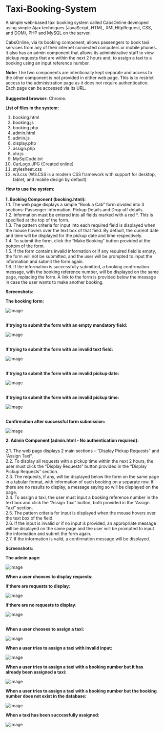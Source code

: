 # Taxi-Booking-System
A simple web-based taxi booking system called CabsOnline developed using simple Ajax techniques (JavaScript, HTML, XMLHttpRequest, CSS, and DOM), PHP and MySQL on the server.

CabsOnline, via its booking component, allows passengers to book taxi services from any of their internet connected computers or mobile phones. It also has an admin component that allows its administrative staff to view pickup requests that are within the next 2 hours and, to assign a taxi to a booking using an input reference number. 

<b>Note:</b> The two components are intentionally kept separate and access to the other component is not provided in either web page. This is to restrict access to the administration page as it does not require authentication. Each page can be accessed via its URL.
<br><br>
<b>Suggested browser:</b> Chrome.

<b>List of files in the system:</b>
1.	booking.html
2.	booking.js
3.	booking.php
4.	admin.html
5.	admin.js
6.	display.php
7.	assign.php
8.	xhr.js
9.	MySqlCode.txt
10.	CarLogo.JPG (Created online)
11.	stylesheet.css
12.	w3.css (W3.CSS is a modern CSS framework with support for desktop, tablet, and mobile design by default)

<b>How to use the system:</b><br><br>
<b>1.	Booking Component (booking.html):</b><br>
1.1.	The web page displays a simple “Book a Cab” form divided into 3 sections: Passenger information, Pickup Details and Drop off details.<br> 
1.2.	Information must be entered into all fields marked with a red *. This is specified at the top of the form.<br>
1.3.	The pattern criteria for input into each required field is displayed when the mouse hovers over the text box of that field. By default, the current date and time will be displayed for the pickup date and time respectively.<br>
1.4.	To submit the form, click the “Make Booking” button provided at the bottom of the form.<br>
1.5.	If the form contains invalid information or if any required field is empty, the form will not be submitted, and the user will be prompted to input the information and submit the form again.<br>
1.6.	If the information is successfully submitted, a booking confirmation message, with the booking reference number, will be displayed on the same page, replacing the form. A link to the form is provided below the message in case the user wants to make another booking.<br>

<b>Screenshots:</b>

<b>The booking form:</b>

![image](https://user-images.githubusercontent.com/52112568/87094014-4103c000-c292-11ea-8a43-45b679fc2e17.png)

<br><b>If trying to submit the form with an empty mandatory field:</b><br>

![image](https://user-images.githubusercontent.com/52112568/87094055-54169000-c292-11ea-82ef-c66a8442f437.png)

<br><b>If trying to submit the form with an invalid text field:</b><br>

![image](https://user-images.githubusercontent.com/52112568/87094110-71e3f500-c292-11ea-8fd9-a194a8a0f945.png)

<br><b>If trying to submit the form with an invalid pickup date:</b><br>

![image](https://user-images.githubusercontent.com/52112568/87094128-7c9e8a00-c292-11ea-8464-81583b56c7f5.png)

<br><b>If trying to submit the form with an invalid pickup time:</b><br>

![image](https://user-images.githubusercontent.com/52112568/87094162-87591f00-c292-11ea-8137-99380f606a18.png)

<br><b>Confirmation after successful form submission:</b><br>

![image](https://user-images.githubusercontent.com/52112568/87094187-93dd7780-c292-11ea-9cb3-68a3229e9597.png)

<b>2.	Admin Component (admin.html - No authentication required):</b><br>	
2.1.	The web page displays 2 main sections – “Display Pickup Requests” and “Assign Taxi”.<br>
2.2.	To display all requests with a pickup time within the next 2 hours, the user must click the “Display Requests” button provided in the “Display Pickup Requests” section.<br>
2.3.	The requests, if any, will be displayed below the form on the same page in a tabular format, with information of each booking on a separate row. If there are no results to display, a message  saying so will be displayed on the page.<br>
2.4.	To assign a taxi, the user must input a booking reference number in the text box and click the “Assign Taxi” button, both provided in the “Assign Taxi” section.<br>
2.5.	The pattern criteria for input is displayed when the mouse hovers over the text box of the field.<br>
2.6.	If the input is invalid or if no input is provided, an appropriate message will be displayed on the same page and the user will be prompted to input the information and submit the form again.<br>
2.7.	If the information is valid, a confirmation message will be displayed.<br>

<b>Screenshots:</b>

<b>The admin page:</b>

![image](https://user-images.githubusercontent.com/52112568/87094219-a3f55700-c292-11ea-8b3b-1fc61c3cbed9.png)

<b>When a user chooses to display requests:</b>

<b>If there are requests to display:</b>

![image](https://user-images.githubusercontent.com/52112568/87094248-af488280-c292-11ea-9ff3-157bbc6ae773.png)

<b>If there are no requests to display:</b>

![image](https://user-images.githubusercontent.com/52112568/87094306-c4251600-c292-11ea-86a7-1736f82205ea.png)

<br><b>When a user chooses to assign a taxi:</b><br>

![image](https://user-images.githubusercontent.com/52112568/87097219-cbe7b900-c298-11ea-9635-e62f0ead2b3b.png)

<b>When a user tries to assign a taxi with invalid input:</b>

![image](https://user-images.githubusercontent.com/52112568/87094337-d56e2280-c292-11ea-9aa4-c33208e69032.png)

<b>When a user tries to assign a taxi with a booking number but it has already been assigned a taxi:</b>

![image](https://user-images.githubusercontent.com/52112568/87094383-e9b21f80-c292-11ea-8cd5-7dc043e872f8.png)

<b>When a user tries to assign a taxi with a booking number but the booking number does not exist in the database:</b>

![image](https://user-images.githubusercontent.com/52112568/87094422-f9316880-c292-11ea-98b0-ce7b65185bb8.png)

<b>When a taxi has been successfully assigned:</b>

![image](https://user-images.githubusercontent.com/52112568/87094362-e028b780-c292-11ea-9c85-fd84ee579166.png)






